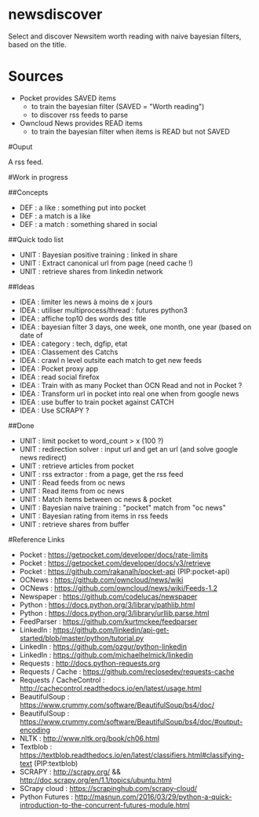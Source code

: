# newsdiscover

Select and discover Newsitem worth reading with naive bayesian filters, based on the title.

# Sources

- Pocket provides SAVED items
  - to train the bayesian filter (SAVED = "Worth reading")
  - to discover rss feeds to parse
- Owncloud News provides READ items
  - to train the bayesian filter when items is READ but not SAVED

#Ouput

A rss feed.

#Work in progress

##Concepts

- DEF : a like : something put into pocket
- DEF : a match is a like 
- DEF : a match : something shared in social

##Quick todo list

- UNIT : Bayesian positive training : linked in share
- UNIT : Extract canonical url from page (need cache !)
- UNIT : retrieve shares from linkedin network

##Ideas
- IDEA : limiter les news à moins de x jours
- IDEA : utiliser multiprocess/thread : futures python3
- IDEA : affiche top10 des words des title
- IDEA : bayesian filter 3 days, one week, one month, one year (based on date of 
- IDEA : category : tech, dgfip, etat
- IDEA : Classement des Catchs
- IDEA : crawl n level outsite each match to get new feeds
- IDEA : Pocket proxy app
- IDEA : read social firefox
- IDEA : Train with as many Pocket than OCN Read and not in Pocket ?
- IDEA : Transform url in pocket into real one when from google news
- IDEA : use buffer to train pocket against CATCH
- IDEA : Use SCRAPY ?

##Done
- UNIT : limit pocket to word_count > x (100 ?)
- UNIT : redirection solver : input url and get an url (and solve google news redirect)
- UNIT : retrieve articles from pocket
- UNIT : rss extractor : from a page, get the rss feed
- UNIT : Read feeds from oc news
- UNIT : Read items from oc news
- UNIT : Match items between oc news & pocket
- UNIT : Bayesian naive training : "pocket" match from "oc news"
- UNIT : Bayesian rating from items in rss feeds
- UNIT : retrieve shares from buffer

#Reference Links
- Pocket : https://getpocket.com/developer/docs/rate-limits
- Pocket : https://getpocket.com/developer/docs/v3/retrieve
- Pocket : https://github.com/rakanalh/pocket-api (PIP:pocket-api)
- OCNews : https://github.com/owncloud/news/wiki
- OCNews : https://github.com/owncloud/news/wiki/Feeds-1.2
- Newspaper : https://github.com/codelucas/newspaper
- Python : https://docs.python.org/3/library/pathlib.html
- Python : https://docs.python.org/3/library/urllib.parse.html
- FeedParser : https://github.com/kurtmckee/feedparser
- LinkedIn : https://github.com/linkedin/api-get-started/blob/master/python/tutorial.py
- LinkedIn : https://github.com/ozgur/python-linkedin
- LinkedIn : https://github.com/michaelhelmick/linkedin
- Requests : http://docs.python-requests.org
- Requests / Cache : https://github.com/reclosedev/requests-cache
- Requests / CacheControl : http://cachecontrol.readthedocs.io/en/latest/usage.html
- BeautifulSoup : https://www.crummy.com/software/BeautifulSoup/bs4/doc/
- BeautifulSoup : https://www.crummy.com/software/BeautifulSoup/bs4/doc/#output-encoding
- NLTK : http://www.nltk.org/book/ch06.html
- Textblob : https://textblob.readthedocs.io/en/latest/classifiers.html#classifying-text (PIP:textblob)
- SCRAPY : http://scrapy.org/ && http://doc.scrapy.org/en/1.1/topics/ubuntu.html
- SCrapy cloud : https://scrapinghub.com/scrapy-cloud/
- Python Futures : http://masnun.com/2016/03/29/python-a-quick-introduction-to-the-concurrent-futures-module.html

